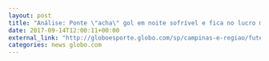```yaml
---
layout: post
title: "Análise: Ponte \"acha\" gol em noite sofrível e fica no lucro mesmo com derota de 3 a 1"
date: 2017-09-14T12:00:11+00:00
external_link: "http://globoesporte.globo.com/sp/campinas-e-regiao/futebol/times/ponte-preta/noticia/analise-ponte-acha-gol-em-noite-sofrivel-e-fica-no-lucro-mesmo-com-derrota-de-3-a-1.ghtml"
categories: news globo.com
---
```

